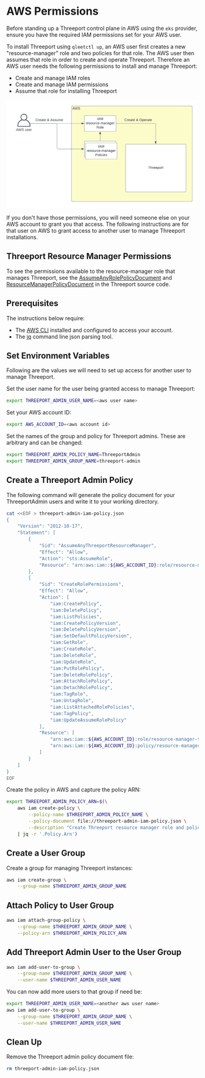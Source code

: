 # AWS Permissions

Before standing up a Threeport control plane in AWS using the `eks`
provider, ensure you have the required IAM permissions set for your AWS user.

To install Threeport using `qleetctl up`, an AWS user first creates a new "resource-manager" role
and two policies for that role.  The AWS user then assumes that role in order to
create and operate Threeport.  Therefore an AWS user needs the following
permissions to install and manage Threeport:

* Create and manage IAM roles
* Create and manage IAM permissions
* Assume that role for installing Threeport

![Threeport Admin Permissions](../../../img/threeport/ThreeportAdminPermissions.png)

If you don't have those permissions, you will need someone else on your AWS
account to grant you that access.  The following instructions are for that user
on AWS to grant access to another user to manage Threeport installations.

## Threeport Resource Manager Permissions

To see the permissions available to the resource-manager role that manages
Threeport, see the
[AssumeAnyRolePolicyDocument](https://github.com/threeport/threeport/blob/main/internal/provider/eks.go#L678-L688)
and
[ResourceManagerPolicyDocument](https://github.com/threeport/threeport/blob/main/internal/provider/eks.go#L689C2-L830)
in the Threeport source code.

## Prerequisites

The instructions below require:

* The [AWS CLI](https://aws.amazon.com/cli/) installed and configured to access
  your account.
* The [jq](https://jqlang.github.io/jq/) command line json parsing tool.

## Set Environment Variables

Following are the values we will need to set up access for another user to
manage Threeport.

Set the user name for the user being granted access to manage Threeport:

```bash
export THREEPORT_ADMIN_USER_NAME=<aws user name>
```

Set your AWS account ID:

```bash
export AWS_ACCOUNT_ID=<aws account id>
```

Set the names of the group and policy for Threeport admins.  These are arbitrary
and can be changed:

```bash
export THREEPORT_ADMIN_POLICY_NAME=ThreeportAdmin
export THREEPORT_ADMIN_GROUP_NAME=threeport-admin
```

## Create a Threeport Admin Policy

The following command will generate the policy document for your ThreeportAdmin
users and write it to your working directory.

```bash
cat <<EOF > threeport-admin-iam-policy.json
{
    "Version": "2012-10-17",
    "Statement": [
        {
            "Sid": "AssumeAnyThreeportResourceManager",
            "Effect": "Allow",
            "Action": "sts:AssumeRole",
            "Resource": "arn:aws:iam::${AWS_ACCOUNT_ID}:role/resource-manager-threeport-*"
        },
        {
            "Sid": "CreateRolePermissions",
            "Effect": "Allow",
            "Action": [
                "iam:CreatePolicy",
                "iam:DeletePolicy",
                "iam:ListPolicies",
                "iam:CreatePolicyVersion",
                "iam:DeletePolicyVersion",
                "iam:SetDefaultPolicyVersion",
                "iam:GetRole",
                "iam:CreateRole",
                "iam:DeleteRole",
                "iam:UpdateRole",
                "iam:PutRolePolicy",
                "iam:DeleteRolePolicy",
                "iam:AttachRolePolicy",
                "iam:DetachRolePolicy",
                "iam:TagRole",
                "iam:UntagRole",
                "iam:ListAttachedRolePolicies",
                "iam:TagPolicy",
                "iam:UpdateAssumeRolePolicy"
            ],
            "Resource": [
                "arn:aws:iam::${AWS_ACCOUNT_ID}:role/resource-manager-threeport-*",
                "arn:aws:iam::${AWS_ACCOUNT_ID}:policy/resource-manager-threeport-*"
            ]
        }
    ]
}
EOF
```

Create the policy in AWS and capture the policy ARN:

```bash
export THREEPORT_ADMIN_POLICY_ARN=$(\
    aws iam create-policy \
        --policy-name $THREEPORT_ADMIN_POLICY_NAME \
        --policy-document file://threeport-admin-iam-policy.json \
        --description "Create Threeport resource manager role and policy, allow assumption of the resource manager role" \
    | jq -r '.Policy.Arn')
```

## Create a User Group

Create a group for managing Threeport instances:

```bash
aws iam create-group \
    --group-name $THREEPORT_ADMIN_GROUP_NAME
```

## Attach Policy to User Group

```bash
aws iam attach-group-policy \
    --group-name $THREEPORT_ADMIN_GROUP_NAME \
    --policy-arn $THREEPORT_ADMIN_POLICY_ARN
```

## Add Threeport Admin User to the User Group

```bash
aws iam add-user-to-group \
    --group-name $THREEPORT_ADMIN_GROUP_NAME \
    --user-name $THREEPORT_ADMIN_USER_NAME
```

You can now add more users to that group if need be:

```bash
export THREEPORT_ADMIN_USER_NAME=<another aws user name>
aws iam add-user-to-group \
    --group-name $THREEPORT_ADMIN_GROUP_NAME \
    --user-name $THREEPORT_ADMIN_USER_NAME
```

## Clean Up

Remove the Threeport admin policy document file:

```bash
rm threeport-admin-iam-policy.json
```

